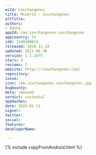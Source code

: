 ```yaml
---
wsId: Cexchangenex
title: Minerta - Cexchangenex
altTitle: 
authors:
- danny
appId: com.cexchangenex.cexchangenex
appCountry: th
idd: 1540100624
released: 2020-11-24
updated: 2021-06-30
version: 1.1.1075
stars: 4
reviews: 5
website: https://cexchangenex.com/
repository: 
issue: 
icon: com.cexchangenex.cexchangenex.jpg
bugbounty: 
meta: removed
verdict: custodial
appHashes: 
date: 2023-01-11
signer: 
twitter: 
social: 
features: 
developerName: 

---
```


{% include copyFromAndroid.html %}
